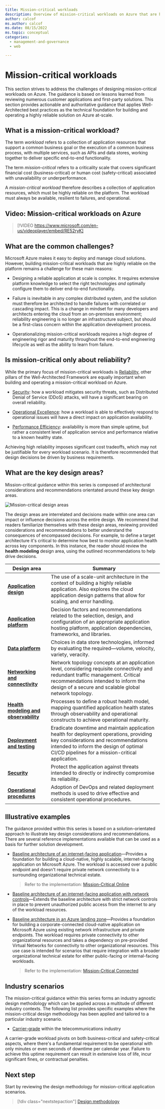```yaml
---
title: Mission-critical workloads
description: Overview of mission-critical workloads on Azure that are highly reliable.
author: calcof
ms.author: calcof
ms.date: 08/15/2022
ms.topic: conceptual
categories:
  - management-and-governance
  - web

---
```


# Mission-critical workloads

This section strives to address the challenges of designing mission-critical workloads on Azure. The guidance is based on lessons learned from reviewing numerous customer applications and first-party solutions. This section provides actionable and authoritative guidance that applies Well-Architected best practices as the technical foundation for building and operating a highly reliable solution on Azure at-scale.

## What is a mission-critical workload?

The term _workload_ refers to a collection of application resources that support a common business goal or the execution of a common business process, with multiple services, such as APIs and data stores, working together to deliver specific end-to-end functionality.

The term _mission-critical_ refers to a criticality scale that covers significant financial cost (business-critical) or human cost (safety-critical) associated with unavailability or underperformance.

A _mission-critical workload_ therefore describes a collection of application resources, which must be highly reliable on the platform. The workload must always be available, resilient to failures, and operational.

## Video: Mission-critical workloads on Azure

> [!VIDEO https://www.microsoft.com/en-us/videoplayer/embed/RE52ryK]

## What are the common challenges?

Microsoft Azure makes it easy to deploy and manage cloud solutions. However, building mission-critical workloads that are highly reliable on the platform remains a challenge for these main reasons:

- Designing a reliable application at scale is complex. It requires extensive platform knowledge to select the right technologies _and_ optimally configure them to deliver end-to-end functionality.

- Failure is inevitable in any complex distributed system, and the solution must therefore be architected to handle failures with correlated or cascading impact. This is a change in mindset for many developers and architects entering the cloud from an on-premises environment; reliability engineering is no longer an infrastructure subject, but should be a first-class concern within the application development process.

- Operationalizing mission-critical workloads requires a high degree of engineering rigor and maturity throughout the end-to-end engineering lifecycle as well as the ability to learn from failure.

## Is mission-critical only about reliability?

While the primary focus of mission-critical workloads is [Reliability](/azure/well-architected/#reliability), other pillars of the Well-Architected Framework are equally important when building and operating a mission-critical workload on Azure.  

- [Security](/azure/well-architected/security/): how a workload mitigates security threats, such as Distributed Denial of Service (DDoS) attacks, will have a significant bearing on overall reliability.

- [Operational Excellence](/azure/well-architected/devops/): how a workload is able to effectively respond to operational issues will have a direct impact on application availability. 

- [Performance Efficiency](/azure/well-architected/scalability/): availability is more than simple uptime, but rather a consistent level of application service and performance relative to a known healthy state.

Achieving high reliability imposes significant cost tradeoffs, which may not be justifiable for every workload scenario. It is therefore recommended that design decisions be driven by business requirements.

## What are the key design areas?

Mission-critical guidance within this series is composed of architectural considerations and recommendations orientated around these key design areas.

![Mission-critical design areas](./images/mission-critical-design-areas.svg "Mission-critical design areas")

The design areas are interrelated and decisions made within one area can impact or influence decisions across the entire design. We recommend that readers familiarize themselves with these design areas, reviewing provided considerations and recommendations to better understand the consequences of encompassed decisions. For example, to define a target architecture it's critical to determine how best to monitor application health across key components. In this instance, the reader should review the **health modeling** design area, using the outlined recommendations to help drive decisions.

|Design area|Summary|
|---|---|
|[**Application design**](mission-critical-application-design.md)|The use of a scale-unit architecture in the context of building a highly reliable application. Also explores the cloud application design patterns that allow for scaling, and error handling.|
|[**Application platform**](mission-critical-application-platform.md)| Decision factors and recommendations related to the selection, design, and configuration of an appropriate application hosting platform, application dependencies, frameworks, and libraries.|
|[**Data platform**](mission-critical-data-platform.md)|Choices in data store technologies, informed by evaluating the required&mdash;volume, velocity, variety, veracity. |
|[**Networking and connectivity**](mission-critical-networking-connectivity.md)|Network topology concepts at an application level, considering requisite connectivity and redundant traffic management. Critical recommendations intended to inform the design of a secure and scalable global network topology.|
|[**Health modeling and observability**](mission-critical-health-modeling.md)|Processes to define a robust health model, mapping quantified application health states through observability and operational constructs to achieve operational maturity.|
|[**Deployment and testing**](mission-critical-deployment-testing.md)| Eradicate downtime and maintain application health for deployment operations, providing key considerations and recommendations intended to inform the design of optimal CI/CD pipelines for a mission-critical application.|
|[**Security**](mission-critical-security.md)|Protect the application against threats intended to directly or indirectly compromise its reliability.|
|[**Operational procedures**](mission-critical-operational-procedures.md)|Adoption of DevOps and related deployment methods is used to drive effective and consistent operational procedures.|

## Illustrative examples

The guidance provided within this series is based on a solution-orientated approach to illustrate key design considerations and recommendations. There are several reference implementations available that can be used as a basis for further solution development.

- [Baseline architecture of an internet-facing application](/azure/architecture/reference-architectures/containers/aks-mission-critical/mission-critical-intro)&mdash;Provides a foundation for building a cloud-native, highly scalable, internet-facing application on Microsoft Azure. The workload is accessed over a public endpoint and doesn't require private network connectivity to a surrounding organizational technical estate.

  > Refer to the implementation: [Mission-Critical Online](https://github.com/Azure/Mission-Critical-Online)

- [Baseline architecture of an internet-facing application with network controls](/azure/architecture/reference-architectures/containers/aks-mission-critical/mission-critical-network-architecture)&mdash;Extends the baseline architecture with strict network controls in place to prevent unauthorized public access from the internet to any of the workload resources.

- [Baseline architecture in an Azure landing zone](/azure/architecture/reference-architectures/containers/aks-mission-critical/mission-critical-landing-zone)&mdash;Provides a foundation for building a corporate-connected cloud-native application on Microsoft Azure using existing network infrastructure and private endpoints. The workload requires private connectivity to other organizational resources and takes a dependency on pre-provided Virtual Networks for connectivity to other organizational resources. This use case is intended for scenarios that require integration with a broader organizational technical estate for either public-facing or internal-facing workloads.

  > Refer to the implementation: [Mission-Critical Connected](https://github.com/Azure/Mission-Critical-Connected)
  
## Industry scenarios

The mission-critical guidance within this series forms an industry agnostic design methodology which can be applied across a multitude of different industry contexts. The following list provides specific examples where the mission-critical design methodology has been applied and tailored to a particular industry scenario.  

  - [Carrier-grade](/azure/well-architected/carrier-grade/carrier-grade-get-started) within the telecommunications industry

A carrier-grade workload pivots on both business-critical and safety-critical aspects, where there's a fundamental requirement to be operational with only minutes or even seconds of downtime per calendar year. Failure to achieve this uptime requirement can result in extensive loss of life, incur significant fines, or contractual penalties.

## Next step

Start by reviewing the design methodology for mission-critical application scenarios.

> [!div class="nextstepaction"]
> [Design methodology](mission-critical-design-methodology.md)
